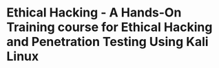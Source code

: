 # Ethical Hacking - A Hands-On Training course for Ethical Hacking and Penetration Testing Using Kali Linux
